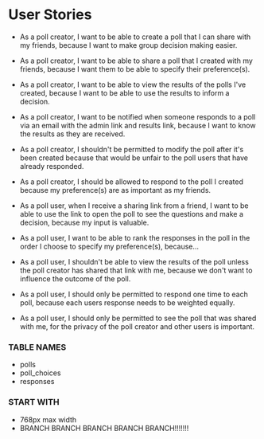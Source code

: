 # User Stories
* As a poll creator, I want to be able to create a poll that I can share with my friends, because I want to make group decision making easier.
* As a poll creator, I want to be able to share a poll that I created with my friends, because I want them to be able to specify their preference(s).
* As a poll creator, I want to be able to view the results of the polls I've created, because I want to be able to use the results to inform a decision.
* As a poll creator, I want to be notified when someone responds to a poll via an email with the admin link and results link, because I want to know the results as they are received.
* As a poll creator, I shouldn't be permitted to modify the poll after it's been created because that would be unfair to the poll users that have already responded.
* As a poll creator, I should be allowed to respond to the poll I created because my preference(s) are as important as my friends.

* As a poll user, when I receive a sharing link from a friend, I want to be able to use the link to open the poll to see the questions and make a decision, because my input is valuable.
* As a poll user, I want to be able to rank the responses in the poll in the order I choose to specify my preference(s), because...
* As a poll user, I shouldn't be able to view the results of the poll unless the poll creator has shared that link with me, because we don't want to influence the outcome of the poll.
* As a poll user, I should only be permitted to respond one time to each poll, because each users response needs to be weighted equally.
* As a poll user, I should only be permitted to see the poll that was shared with me, for the privacy of the poll creator and other users is important.

### TABLE NAMES ###
- polls
- poll_choices
- responses

### START WITH ###
- 768px max width
- BRANCH BRANCH BRANCH BRANCH BRANCH!!!!!!!